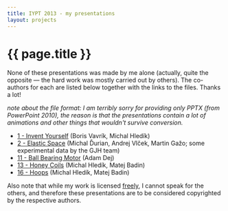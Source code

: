 ```yaml
---
title: IYPT 2013 - my presentations
layout: projects
---
```


# {{ page.title }}

None of these presentations was made by me alone (actually, quite the opposite — the hard work was mostly carried out by others). The co-authors for each are listed below together with the links to the files. Thanks a lot!

*note about the file format: I am terribly sorry for providing only PPTX (from PowerPoint 2010), the reason is that the presentations contain a lot of animations and other things that wouldn't survive conversion.*

- [1 - Invent Yourself](http://ksp.sk/~kamila/01.pptx) (Boris Vavrík, Michal Hledík)
- [2 - Elastic Space](http://ksp.sk/~kamila/02.pptx) (Michal Ďurian, Andrej Vlček, Martin Gažo; some experimental data by the GJH team)
- [11 - Ball Bearing Motor](http://ksp.sk/~kamila/11.pptx) (Adam Dej)
- [13 - Honey Coils](http://ksp.sk/~kamila/13.pptx) (Michal Hledík, Matej Badin)
- [16 - Hoops](http://ksp.sk/~kamila/13.pptx) (Michal Hledík, Matej Badin)

Also note that while my work is licensed [freely](/LICENSE), I cannot speak for the others, and therefore these presentations are to be considered copyrighted by the respective authors.
